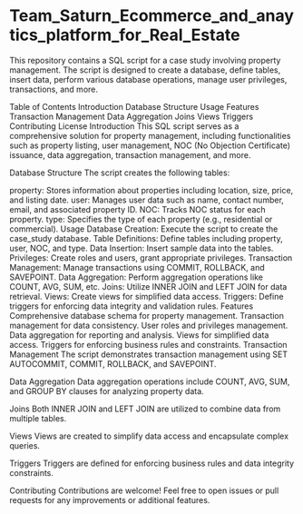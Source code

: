 # Team_Saturn_Ecommerce_and_anaytics_platform_for_Real_Estate
This repository contains a SQL script for a case study involving property management. The script is designed to create a database, define tables, insert data, perform various database operations, manage user privileges, transactions, and more.

Table of Contents
Introduction
Database Structure
Usage
Features
Transaction Management
Data Aggregation
Joins
Views
Triggers
Contributing
License
Introduction
This SQL script serves as a comprehensive solution for property management, including functionalities such as property listing, user management, NOC (No Objection Certificate) issuance, data aggregation, transaction management, and more.

Database Structure
The script creates the following tables:

property: Stores information about properties including location, size, price, and listing date.
user: Manages user data such as name, contact number, email, and associated property ID.
NOC: Tracks NOC status for each property.
type: Specifies the type of each property (e.g., residential or commercial).
Usage
Database Creation: Execute the script to create the case_study database.
Table Definitions: Define tables including property, user, NOC, and type.
Data Insertion: Insert sample data into the tables.
Privileges: Create roles and users, grant appropriate privileges.
Transaction Management: Manage transactions using COMMIT, ROLLBACK, and SAVEPOINT.
Data Aggregation: Perform aggregation operations like COUNT, AVG, SUM, etc.
Joins: Utilize INNER JOIN and LEFT JOIN for data retrieval.
Views: Create views for simplified data access.
Triggers: Define triggers for enforcing data integrity and validation rules.
Features
Comprehensive database schema for property management.
Transaction management for data consistency.
User roles and privileges management.
Data aggregation for reporting and analysis.
Views for simplified data access.
Triggers for enforcing business rules and constraints.
Transaction Management
The script demonstrates transaction management using SET AUTOCOMMIT, COMMIT, ROLLBACK, and SAVEPOINT.

Data Aggregation
Data aggregation operations include COUNT, AVG, SUM, and GROUP BY clauses for analyzing property data.

Joins
Both INNER JOIN and LEFT JOIN are utilized to combine data from multiple tables.

Views
Views are created to simplify data access and encapsulate complex queries.

Triggers
Triggers are defined for enforcing business rules and data integrity constraints.

Contributing
Contributions are welcome! Feel free to open issues or pull requests for any improvements or additional features.
